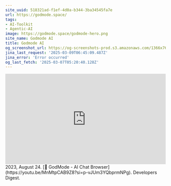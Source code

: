 ```yaml
---
site_uuid: 518321ad-f1ef-4d0a-b344-3ba34545fa7e
url: https://godmode.space/
tags:
- AI-Toolkit
- Agentic-AI
image: https://godmode.space/godmode-hero.png
site_name: Godmode AI
title: Godmode AI
og_screenshot_url: https://og-screenshots-prod.s3.amazonaws.com/1366x768/80/false/3c026738252497019b79efccf91d295c0de058d4691366f5dd4273e2bfb7906c.jpeg
jina_last_request: '2025-03-09T06:45:09.487Z'
jina_error: 'Error occurred'
og_last_fetch: '2025-03-07T05:20:40.128Z'
---
```

<iframe 
  style="aspect-ratio:16/9;width:100%;height:auto" 
  src="https://www.youtube.com/embed/MnMtpCAB9Z8?si=p-vJUm3YQbprmNPg" 
  title="YouTube video player" 
  frameborder="0" 
  allow="accelerometer; autoplay; clipboard-write; encrypted-media; gyroscope; picture-in-picture; web-share" 
  referrerpolicy="strict-origin-when-cross-origin" 
  allowfullscreen
></iframe>
2023, August 24. [🐣 GodMode - AI Chat Browser](https://youtu.be/MnMtpCAB9Z8?si=p-vJUm3YQbprmNPg). Developers Digest.
